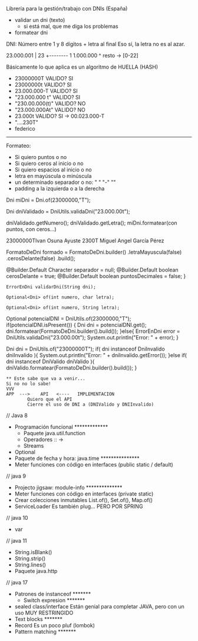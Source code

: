 
Librería para la gestión/trabajo con DNIs (España)

- validar un dni (texto)
  - si está mal, que me diga los problemas 
- formatear dni


DNI: Número entre 1 y 8 dígitos + letra al final
Eso sí, la letra no es al azar.

 23.000.001 | 23
            +--------
          1   1.000.000
          ^
         resto -> [0-22]
 
Básicamente lo que aplica es un algoritmo de HUELLA (HASH)

- 23000000T VALIDO? SI
- 23000000t VALIDO? SI
- 23.000.000-T VALIDO? SI
- "23.000.000 t" VALIDO? SI
- "230.00.000(t)" VALIDO? NO
- "23.000.000At" VALIDO? NO
- 23.000t VALIDO? SI -> 00.023.000-T
- "....230T"
- federico

---

Formateo:
- Si quiero puntos o no
- Si quiero ceros al inicio o no
- Si quiero espacios al inicio o no
- letra en mayúscula o minúscula
- un determinado separador o no: " "             "-"            ""
- padding a la izquierda o a la derecha

Dni miDni = Dni.of(23000000,"T");

Dni dniValidado = DniUtils.validaDni("23.000.00t");

dniValidado.getNumero();
dniValidado.getLetra();
miDni.formatear(con puntos, con ceros...)


23000000TIvan                                       Osuna                                Ayuste
2300T    Miguel Angel                               García                               Pérez


FormatoDeDni formado = FormatoDeDni.builder()
                                    .letraMayuscula(false)
                                    .cerosDelante(false)
                                    .build();



@Builder.Default
Character separador = null;
@Builder.Default
boolean cerosDelante = true;
@Builder.Default
boolean puntosDecimales = false;
}



    ErrorEnDni validarDni(String dni);

    Optional<Dni> of(int numero, char letra);

    Optional<Dni> of(int numero, String letra);

Optional<Dni> potencialDNI = DniUtils.of(23000000,"T");
if(potencialDNI.isPresent()) {
    Dni dni = potencialDNI.get();
    dni.formatear(FormatoDeDni.builder().build());
}else{
    ErrorEnDni error = DniUtils.validaDni("23.000.00t");
    System.out.println("Error: " + error);
}

Dni dni = DniUtils.of("23000000T");
if( dni instanceof DniInvalido dniInvalido ){
    System.out.println("Error: " + dniInvalido.getError());
}else if( dni instanceof DniValido dniValido ){
    dniValido.formatear(FormatoDeDni.builder().build());
}


    ** Este sabe que va a venir...
    Si no no lo sabe!
    VVV
    APP  --->    API   <----   IMPLEMENTACION
            Quiero que el API
            Cierre el uso de DNI a (DNIValido y DNIInvalido)



// Java 8
- Programación funcional *************
  - Paquete java.util.function
  - Operadores :: ->
  - Streams
- Optional
- Paquete de fecha y hora: java.time ***************
- Meter funciones con código en interfaces (public static / default)

// java 9
- Projecto jigsaw: module-info **************
- Meter funciones con código en interfaces (private static)
- Crear colecciones inmutables List.of(), Set.of(), Map.of()
- ServiceLoader                                     Es también plug... PERO POR SPRING

// java 10
- var

// java 11
- String.isBlank()
- String.strip()
- String.lines()
- Paquete java.http

// java 17
- Patrones de instanceof            *******
  - Switch expresion                *******
- sealed class/interface                            Están genial para completar JAVA, pero con un uso MUY RESTRINGIDO
- Text blocks                       *******
- Record                                            Es un poco pluf (lombok)
- Pattern matching                  *******
